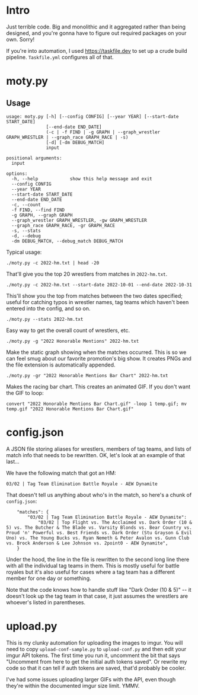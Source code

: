 # Intro

Just terrible code. Big and monolithic and it aggregated rather than being designed, and you're gonna have to figure out required packages on your own. Sorry!

If you're into automation, I used https://taskfile.dev to set up a crude build pipeline. `Taskfile.yml` configures all of that.

# moty.py

## Usage

```
usage: moty.py [-h] [--config CONFIG] [--year YEAR] [--start-date START_DATE]
               [--end-date END_DATE]
               (-c | -f FIND | -g GRAPH | --graph_wrestler GRAPH_WRESTLER | --graph_race GRAPH_RACE | -s)
               [-d] [-dm DEBUG_MATCH]
               input

positional arguments:
  input

options:
  -h, --help            show this help message and exit
  --config CONFIG
  --year YEAR
  --start-date START_DATE
  --end-date END_DATE
  -c, --count
  -f FIND, --find FIND
  -g GRAPH, --graph GRAPH
  --graph_wrestler GRAPH_WRESTLER, -gw GRAPH_WRESTLER
  --graph_race GRAPH_RACE, -gr GRAPH_RACE
  -s, --stats
  -d, --debug
  -dm DEBUG_MATCH, --debug_match DEBUG_MATCH
```

Typical usage:

```./moty.py -c 2022-hm.txt | head -20```

That'll give you the top 20 wrestlers from matches in `2022-hm.txt`.

```./moty.py -c 2022-hm.txt --start-date 2022-10-01 --end-date 2022-10-31```

This'll show you the top from matches between the two dates specified; useful for catching typos in wrestler names, tag teams which haven't been entered into the config, and so on.

```./moty.py --stats 2022-hm.txt```

Easy way to get the overall count of wrestlers, etc.

```./moty.py -g "2022 Honorable Mentions" 2022-hm.txt```

Make the static graph showing when the matches occurred. This is so we can feel smug about our favorite promotion's big show. It creates PNGs and the file extension is automatically appended.

```./moty.py -gr "2022 Honorable Mentions Bar Chart" 2022-hm.txt```

Makes the racing bar chart. This creates an animated GIF. If you don't want the GIF to loop:

```convert "2022 Honorable Mentions Bar Chart.gif" -loop 1 temp.gif; mv temp.gif "2022 Honorable Mentions Bar Chart.gif"```

# config.json

A JSON file storing aliases for wrestlers, members of tag teams, and lists of match info that needs to be rewritten. OK, let's look at an example of that last...

We have the following match that got an HM:

```03/02 | Tag Team Elimination Battle Royale - AEW Dynamite```

That doesn't tell us anything about who's in the match, so here's a chunk of `config.json`:

```
    "matches": {
        "03/02 | Tag Team Elimination Battle Royale - AEW Dynamite":
            "03/02 | Top Flight vs. The Acclaimed vs. Dark Order (10 & 5) vs. The Butcher & The Blade vs. Varsity Blonds vs. Bear Country vs. Proud 'n' Powerful vs. Best Friends vs. Dark Order (Stu Grayson & Evil Uno) vs. The Young Bucks vs. Ryan Nemeth & Peter Avalon vs. Gunn Club vs. Brock Anderson & Lee Johnson vs. 2point0 - AEW Dynamite",
    }
```

Under the hood, the line in the file is rewritten to the second long line there with all the individual tag teams in them. This is mostly useful for battle royales but it's also useful for cases where a tag team has a different member for one day or something.

Note that the code knows how to handle stuff like "Dark Order (10 & 5)" -- it doesn't look up the tag team in that case, it just assumes the wrestlers are whoever's listed in parentheses.

# upload.py

This is my clunky automation for uploading the images to imgur. You will need to copy `upload-conf-sample.py` to `upload-conf.py` and then edit your imgur API tokens.  The first time you run it, uncomment the bit that says "Uncomment from here to get the initial auth tokens saved". Or rewrite my code so that it can tell if auth tokens are saved, that'd probably be cooler.

I've had some issues uploading larger GIFs with the API, even though they're within the documented imgur size limit. YMMV.
